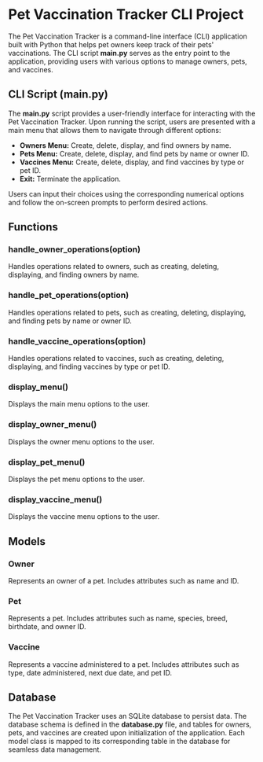 # Pet Vaccination Tracker CLI Project

The Pet Vaccination Tracker is a command-line interface (CLI) application built with Python that helps pet owners keep track of their pets' vaccinations. The CLI script **main.py** serves as the entry point to the application, providing users with various options to manage owners, pets, and vaccines.

## CLI Script (main.py)

The **main.py** script provides a user-friendly interface for interacting with the Pet Vaccination Tracker. Upon running the script, users are presented with a main menu that allows them to navigate through different options:

+ **Owners Menu:** Create, delete, display, and find owners by name.
+ **Pets Menu:** Create, delete, display, and find pets by name or owner ID.
+ **Vaccines Menu:** Create, delete, display, and find vaccines by type or pet ID.
+ **Exit:** Terminate the application.

Users can input their choices using the corresponding numerical options and follow the on-screen prompts to perform desired actions.

## Functions

### handle_owner_operations(option)

Handles operations related to owners, such as creating, deleting, displaying, and finding owners by name.

### handle_pet_operations(option)

Handles operations related to pets, such as creating, deleting, displaying, and finding pets by name or owner ID.

### handle_vaccine_operations(option)

Handles operations related to vaccines, such as creating, deleting, displaying, and finding vaccines by type or pet ID.

### display_menu()

Displays the main menu options to the user.

### display_owner_menu()

Displays the owner menu options to the user.

### display_pet_menu()

Displays the pet menu options to the user.

### display_vaccine_menu()

Displays the vaccine menu options to the user.

## Models

### Owner

Represents an owner of a pet. Includes attributes such as name and ID.

### Pet

Represents a pet. Includes attributes such as name, species, breed, birthdate, and owner ID.

### Vaccine

Represents a vaccine administered to a pet. Includes attributes such as type, date administered, next due date, and pet ID.

## Database

The Pet Vaccination Tracker uses an SQLite database to persist data. The database schema is defined in the **database.py** file, and tables for owners, pets, and vaccines are created upon initialization of the application. Each model class is mapped to its corresponding table in the database for seamless data management.